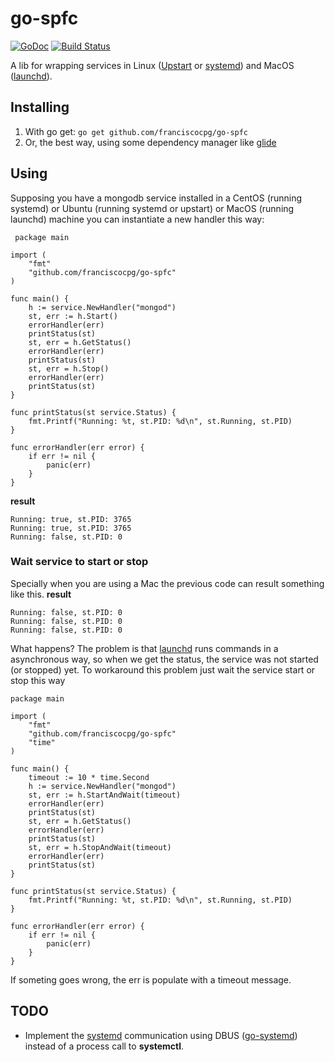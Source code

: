 # go-spfc
[![GoDoc](https://godoc.org/github.com/franciscocpg/go-spfc?status.svg)](https://godoc.org/github.com/franciscocpg/go-spfc) [![Build Status](https://travis-ci.org/franciscocpg/go-spfc.svg?branch=master)](https://travis-ci.org/franciscocpg/go-spfc)

A lib for wrapping services in Linux ([Upstart](http://upstart.ubuntu.com/) or [systemd](https://www.freedesktop.org/wiki/Software/systemd/)) and MacOS ([launchd](https://developer.apple.com/library/mac/documentation/Darwin/Reference/ManPages/man8/launchd.8.html)).

## Installing

1. With go get: `go get github.com/franciscocpg/go-spfc`
2. Or, the best way, using some dependency manager like [glide](https://github.com/Masterminds/glide)

## Using
Supposing you have a mongodb service installed in a CentOS (running systemd) or Ubuntu (running systemd or upstart) or MacOS (running launchd) machine you can instantiate a new handler this way:
```golang
 package main

import (
	"fmt"
	"github.com/franciscocpg/go-spfc"
)

func main() {
	h := service.NewHandler("mongod")
	st, err := h.Start()
	errorHandler(err)
	printStatus(st)
	st, err = h.GetStatus()
	errorHandler(err)
	printStatus(st)
	st, err = h.Stop()
	errorHandler(err)
	printStatus(st)
}

func printStatus(st service.Status) {
	fmt.Printf("Running: %t, st.PID: %d\n", st.Running, st.PID)
}

func errorHandler(err error) {
	if err != nil {
		panic(err)
	}
}
```
**result**
```
Running: true, st.PID: 3765
Running: true, st.PID: 3765
Running: false, st.PID: 0
```

### Wait service to start or stop
Specially when you are using a Mac the previous code can result something like this.
**result**
```
Running: false, st.PID: 0
Running: false, st.PID: 0
Running: false, st.PID: 0
```
What happens? The problem is that [launchd](https://developer.apple.com/library/mac/documentation/Darwin/Reference/ManPages/man8/launchd.8.html) runs commands in a asynchronous way, so when we get the status, the service was not started (or stopped) yet.
To workaround this problem just wait the service start or stop this way
```
package main

import (
	"fmt"
	"github.com/franciscocpg/go-spfc"
	"time"
)

func main() {
	timeout := 10 * time.Second
	h := service.NewHandler("mongod")
	st, err := h.StartAndWait(timeout)
	errorHandler(err)
	printStatus(st)
	st, err = h.GetStatus()
	errorHandler(err)
	printStatus(st)
	st, err = h.StopAndWait(timeout)
	errorHandler(err)
	printStatus(st)
}

func printStatus(st service.Status) {
	fmt.Printf("Running: %t, st.PID: %d\n", st.Running, st.PID)
}

func errorHandler(err error) {
	if err != nil {
		panic(err)
	}
}

```
If someting goes wrong, the err is populate with a timeout message.

## TODO
- Implement the [systemd](https://www.freedesktop.org/wiki/Software/systemd/) communication using DBUS ([go-systemd](https://github.com/coreos/go-systemd)) instead of a process call to **systemctl**.
